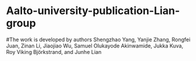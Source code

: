 # Aalto-university-publication-Lian-group
#The work is developed by authors Shengzhao Yang, Yanjie Zhang, Rongfei Juan, Zinan Li, Jiaojiao Wu, Samuel Olukayode Akinwamide, Jukka Kuva, Roy Viking Björkstrand, and Junhe Lian
